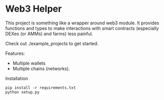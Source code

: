# Web3 Helper
This project is something like a wrapper around web3 module.
It provides functions and types to make interactions with 
smart contracts (especially DEXes (or AMMs) and farms) less painful.

Check out ./example_projects to get started.

Features:
- Multiple wallets
- Multiple chains (networks).

Installation
```
pip install -r requirements.txt
python setup.py
```